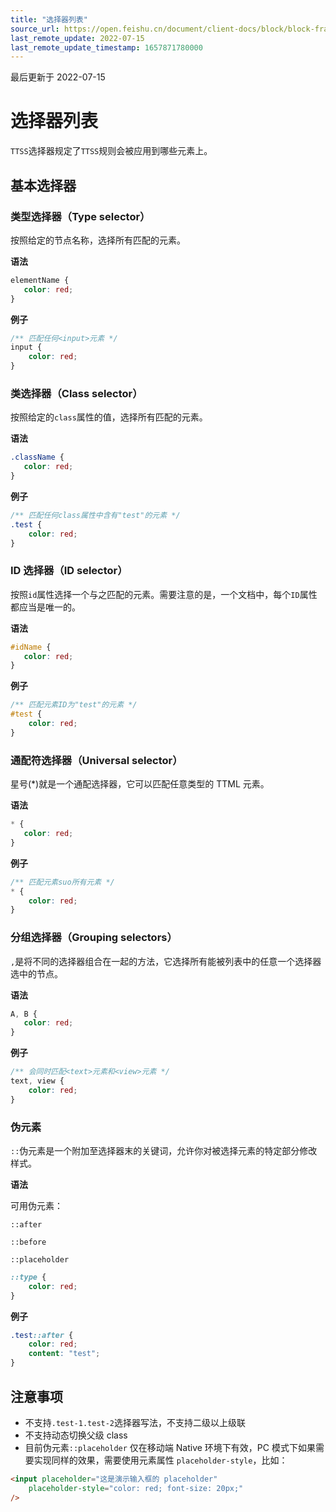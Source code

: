 ```yaml
---
title: "选择器列表"
source_url: https://open.feishu.cn/document/client-docs/block/block-frame/code-components-and-structure/view-layer/ttss/selector-list
last_remote_update: 2022-07-15
last_remote_update_timestamp: 1657871780000
---
```

最后更新于 2022-07-15

# 选择器列表

`TTSS`选择器规定了`TTSS`规则会被应用到哪些元素上。

## 基本选择器

### 类型选择器（Type selector）

按照给定的节点名称，选择所有匹配的元素。

**语法**

```css
elementName {
   color: red;
}
```

**例子**

```css
/** 匹配任何<input>元素 */
input {
    color: red;
}
```

### 类选择器（Class selector）

按照给定的`class`属性的值，选择所有匹配的元素。

**语法**

```css
.className {
   color: red;
}
```

**例子**

```css
/** 匹配任何class属性中含有"test"的元素 */
.test {
    color: red;
}
```

### ID 选择器（ID selector）

按照`id`属性选择一个与之匹配的元素。需要注意的是，一个文档中，每个`ID`属性都应当是唯一的。

**语法**

```css
#idName {
   color: red;
}
```

**例子**

```css
/** 匹配元素ID为"test"的元素 */
#test {
    color: red;
}
```

### 通配符选择器（Universal selector）

星号(*)就是一个通配选择器，它可以匹配任意类型的 TTML 元素。

**语法**

```css
* {
   color: red;
}
```

**例子**

```css
/** 匹配元素suo所有元素 */
* {
    color: red;
}
```

### 分组选择器（Grouping selectors）

`,`是将不同的选择器组合在一起的方法，它选择所有能被列表中的任意一个选择器选中的节点。

**语法**

```css
A, B {
   color: red;
}
```

**例子**

```css
/** 会同时匹配<text>元素和<view>元素 */
text, view {
    color: red;
}
```

### 伪元素

`::`伪元素是一个附加至选择器末的关键词，允许你对被选择元素的特定部分修改样式。

**语法**

可用伪元素：

`::after`

`::before`

`::placeholder`
```css
::type {
    color: red;
}
```

**例子**

```css
.test::after {
    color: red;
    content: "test";
}
```

## 注意事项

-   不支持`.test-1.test-2`选择器写法，不支持二级以上级联
-   不支持动态切换父级 class
-   目前伪元素`::placeholder` 仅在移动端 Native 环境下有效，PC 模式下如果需要实现同样的效果，需要使用元素属性 `placeholder-style`，比如：

```html
<input placeholder="这是演示输入框的 placeholder"
    placeholder-style="color: red; font-size: 20px;"
/>
```
